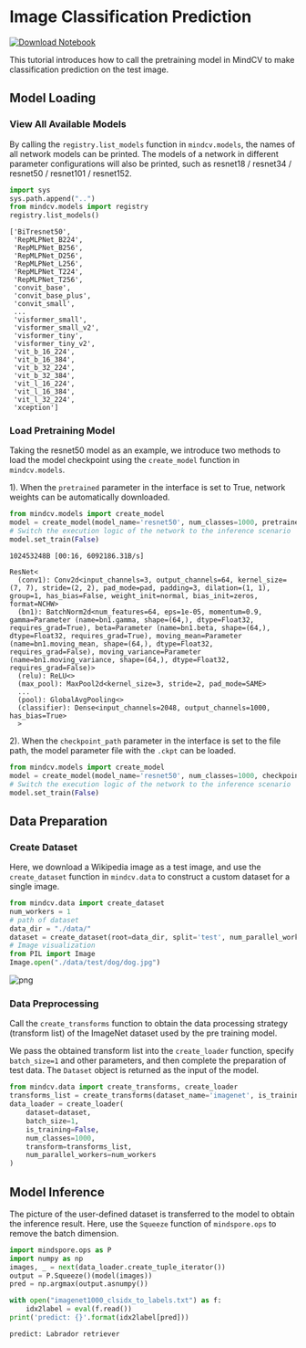 # Image Classification Prediction

[![Download Notebook](https://mindspore-website.obs.cn-north-4.myhuaweicloud.com/website-images/r1.8/resource/_static/logo_notebook_en.png)](https://download.mindspore.cn/toolkits/mindcv/tutorials/inference.ipynb)

This tutorial introduces how to call the pretraining model in MindCV to make classification prediction on the test image.

## Model Loading

### View All Available Models

By calling the `registry.list_models` function in `mindcv.models`, the names of all network models can be printed. The models of a network in different parameter configurations will also be printed, such as resnet18 / resnet34 / resnet50 / resnet101 / resnet152.

```python
import sys
sys.path.append("..")
from mindcv.models import registry
registry.list_models()
```

    ['BiTresnet50',
     'RepMLPNet_B224',
     'RepMLPNet_B256',
     'RepMLPNet_D256',
     'RepMLPNet_L256',
     'RepMLPNet_T224',
     'RepMLPNet_T256',
     'convit_base',
     'convit_base_plus',
     'convit_small',
     ...
     'visformer_small',
     'visformer_small_v2',
     'visformer_tiny',
     'visformer_tiny_v2',
     'vit_b_16_224',
     'vit_b_16_384',
     'vit_b_32_224',
     'vit_b_32_384',
     'vit_l_16_224',
     'vit_l_16_384',
     'vit_l_32_224',
     'xception']


### Load Pretraining Model

Taking the resnet50 model as an example, we introduce two methods to load the model checkpoint using the `create_model` function in `mindcv.models`.

1). When the `pretrained` parameter in the interface is set to True, network weights can be automatically downloaded.

```python
from mindcv.models import create_model
model = create_model(model_name='resnet50', num_classes=1000, pretrained=True)
# Switch the execution logic of the network to the inference scenario
model.set_train(False)
```

    102453248B [00:16, 6092186.31B/s]

    ResNet<
      (conv1): Conv2d<input_channels=3, output_channels=64, kernel_size=(7, 7), stride=(2, 2), pad_mode=pad, padding=3, dilation=(1, 1), group=1, has_bias=False, weight_init=normal, bias_init=zeros, format=NCHW>
      (bn1): BatchNorm2d<num_features=64, eps=1e-05, momentum=0.9, gamma=Parameter (name=bn1.gamma, shape=(64,), dtype=Float32, requires_grad=True), beta=Parameter (name=bn1.beta, shape=(64,), dtype=Float32, requires_grad=True), moving_mean=Parameter (name=bn1.moving_mean, shape=(64,), dtype=Float32, requires_grad=False), moving_variance=Parameter (name=bn1.moving_variance, shape=(64,), dtype=Float32, requires_grad=False)>
      (relu): ReLU<>
      (max_pool): MaxPool2d<kernel_size=3, stride=2, pad_mode=SAME>
      ...
      (pool): GlobalAvgPooling<>
      (classifier): Dense<input_channels=2048, output_channels=1000, has_bias=True>
      >


2). When the `checkpoint_path` parameter in the interface is set to the file path, the model parameter file with the `.ckpt` can be loaded.

```python
from mindcv.models import create_model
model = create_model(model_name='resnet50', num_classes=1000, checkpoint_path='./resnet50_224.ckpt')
# Switch the execution logic of the network to the inference scenario
model.set_train(False)
```

## Data Preparation

### Create Dataset

Here, we download a Wikipedia image as a test image, and use the `create_dataset` function in `mindcv.data` to construct a custom dataset for a single image.

```python
from mindcv.data import create_dataset
num_workers = 1
# path of dataset
data_dir = "./data/"
dataset = create_dataset(root=data_dir, split='test', num_parallel_workers=num_workers)
# Image visualization
from PIL import Image
Image.open("./data/test/dog/dog.jpg")
```

![png](https://github.com/mindspore-lab/mindcv/assets/74176172/d861dc95-7e36-45ee-903e-f3d2df23b982)

### Data Preprocessing

Call the `create_transforms` function to obtain the data processing strategy (transform list) of the ImageNet dataset used by the pre training model.

We pass the obtained transform list into the `create_loader` function, specify `batch_size=1` and other parameters, and then complete the preparation of test data. The `Dataset` object is returned as the input of the model.

```python
from mindcv.data import create_transforms, create_loader
transforms_list = create_transforms(dataset_name='imagenet', is_training=False)
data_loader = create_loader(
    dataset=dataset,
    batch_size=1,
    is_training=False,
    num_classes=1000,
    transform=transforms_list,
    num_parallel_workers=num_workers
)
```

## Model Inference

The picture of the user-defined dataset is transferred to the model to obtain the inference result. Here, use the `Squeeze` function of `mindspore.ops` to remove the batch dimension.

```python
import mindspore.ops as P
import numpy as np
images, _ = next(data_loader.create_tuple_iterator())
output = P.Squeeze()(model(images))
pred = np.argmax(output.asnumpy())
```

```python
with open("imagenet1000_clsidx_to_labels.txt") as f:
    idx2label = eval(f.read())
print('predict: {}'.format(idx2label[pred]))
```

    predict: Labrador retriever
